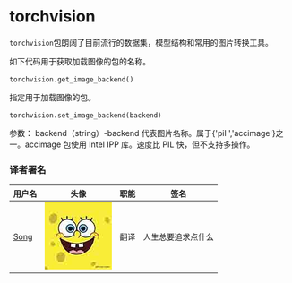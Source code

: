 # torchvision

`torchvision`包朗阔了目前流行的数据集，模型结构和常用的图片转换工具。

如下代码用于获取加载图像的包的名称。

```
torchvision.get_image_backend() 
```

指定用于加载图像的包。

```
torchvision.set_image_backend(backend) 
```

参数： backend（string）-backend 代表图片名称。属于{'pil ','accimage'}之一。accimage 包使用 Intel IPP 库。速度比 PIL 快，但不支持多操作。

### 译者署名

| 用户名 | 头像 | 职能 | 签名 |
| --- | --- | --- | --- |
| [Song](https://ptorch.com) | ![](img/2018033000352689884.jpeg) | 翻译 | 人生总要追求点什么 |